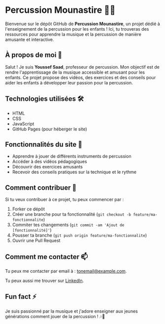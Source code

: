 # Percussion Mounastire 🎵🥁

Bienvenue sur le dépôt GitHub de **Percussion Mounastire**, un projet dédié à l'enseignement de la percussion pour les enfants ! Ici, tu trouveras des ressources pour apprendre la musique et la percussion de manière amusante et interactive.

## À propos de moi 👋

Salut ! Je suis **Youssef Saad**, professeur de percussion. Mon objectif est de rendre l'apprentissage de la musique accessible et amusant pour les enfants. Ce projet propose des vidéos, des exercices et des conseils pour aider les enfants à développer leur passion pour la percussion.

## Technologies utilisées 🛠️

- HTML
- CSS
- JavaScript
- GitHub Pages (pour héberger le site)

## Fonctionnalités du site 🌟

- Apprendre à jouer de différents instruments de percussion
- Accéder à des vidéos pédagogiques
- Découvrir des exercices amusants
- Recevoir des conseils pratiques sur la technique et le rythme

## Comment contribuer 🤝

Si tu veux contribuer à ce projet, tu peux commencer par :

1. Forker ce dépôt
2. Créer une branche pour ta fonctionnalité (`git checkout -b feature/ma-fonctionnalite`)
3. Commiter tes changements (`git commit -am 'Ajout de [fonctionnalité]'`)
4. Pousser ta branche (`git push origin feature/ma-fonctionnalite`)
5. Ouvrir une Pull Request

## Comment me contacter 📫

Tu peux me contacter par email à : [tonemail@example.com](mailto:tonemail@example.com).

Tu peux aussi me trouver sur [LinkedIn](https://www.linkedin.com/in/tonprofil).

## Fun fact ⚡

Je suis passionné par la musique et j'adore enseigner aux jeunes générations comment jouer de la percussion ! 🎶🥁

